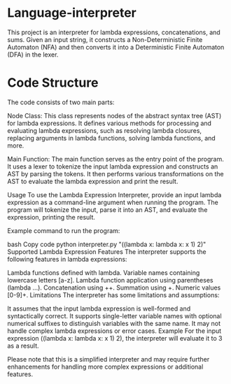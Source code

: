 # Language-interpreter

This project is an interpreter for lambda expressions, concatenations, and sums.
Given an input string, it constructs a Non-Deterministic Finite Automaton (NFA) and then converts it into a Deterministic Finite Automaton (DFA) in the lexer.

# Code Structure
The code consists of two main parts:

Node Class: This class represents nodes of the abstract syntax tree (AST) for lambda expressions. It defines various methods for processing and evaluating lambda expressions, such as resolving lambda closures, replacing arguments in lambda functions, solving lambda functions, and more.

Main Function: The main function serves as the entry point of the program. It uses a lexer to tokenize the input lambda expression and constructs an AST by parsing the tokens. It then performs various transformations on the AST to evaluate the lambda expression and print the result.

Usage
To use the Lambda Expression Interpreter, provide an input lambda expression as a command-line argument when running the program. The program will tokenize the input, parse it into an AST, and evaluate the expression, printing the result.

Example command to run the program:

bash
Copy code
python interpreter.py "((lambda x: lambda x: x 1) 2)"
Supported Lambda Expression Features
The interpreter supports the following features in lambda expressions:

Lambda functions defined with lambda.
Variable names containing lowercase letters [a-z].
Lambda function application using parentheses (lambda ...).
Concatenation using ++.
Summation using +.
Numeric values [0-9]+.
Limitations
The interpreter has some limitations and assumptions:

It assumes that the input lambda expression is well-formed and syntactically correct.
It supports single-letter variable names with optional numerical suffixes to distinguish variables with the same name.
It may not handle complex lambda expressions or error cases.
Example
For the input expression ((lambda x: lambda x: x 1) 2), the interpreter will evaluate it to 3 as a result.

Please note that this is a simplified interpreter and may require further enhancements for handling more complex expressions or additional features.

